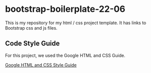 # bootstrap-boilerplate-22-06

This is my repository for my html / css project template. It has links to Bootstrap css and js files.

## Code Style Guide

For this project, we used the Google HTML and CSS Guide.

[Google HTML and CSS Style Guide](https://google.github.io/styleguide/htmlcssguide.html)
